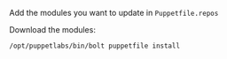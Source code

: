 



Add the modules you want to update in `Puppetfile.repos`

Download the modules:

```sh
/opt/puppetlabs/bin/bolt puppetfile install
```
